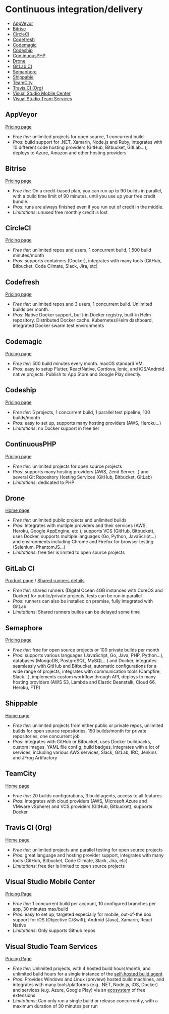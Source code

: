 # Continuous integration/delivery

<!-- TOC depthFrom:2 -->

- [AppVeyor](#appveyor)
- [Bitrise](#bitrise)
- [CircleCI](#circleci)
- [Codefresh](#codefresh)
- [Codemagic](#codemagic)
- [Codeship](#codeship)
- [ContinuousPHP](#continuousphp)
- [Drone](#drone)
- [GitLab CI](#gitlab-ci)
- [Semaphore](#semaphore)
- [Shippable](#shippable)
- [TeamCity](#teamcity)
- [Travis CI (Org)](#travis-ci-org)
- [Visual Studio Mobile Center](#visual-studio-mobile-center)
- [Visual Studio Team Services](#visual-studio-team-services)

<!-- /TOC -->

## AppVeyor

[Pricing page](https://www.appveyor.com/pricing/)

* *Free tier*: unlimited projects for open source, 1 concurrent build
* *Pros*: build support for .NET, Xamarin, Node.js and Ruby, integrates with 10 different code hosting providers (GitHub, Bitbucket, GitLab...), deploys to Azure, Amazon and other hosting providers

## Bitrise

[Pricing page](https://www.bitrise.io/pricing)

* *Free tier*: On a credit-based plan, you can run up to 90 builds in parallel, with a build time limit of 90 minutes, until you use up your free credit bundle.
* *Pros*: runs are always finished even if you run out of credit in the middle.
* *Limitations*: unused free monthly credit is lost

## CircleCI

[Pricing page](https://circleci.com/pricing/)

* *Free tier*: unlimited repos and users, 1 concurrent build, 1,500 build minutes/month
* *Pros*: supports containers (Docker), integrates with many tools (GitHub, Bitbucket, Code Climate, Slack, Jira, etc)

## Codefresh

[Pricing page](https://codefresh.io/pricing/)

* *Free tier*: unlimited repos and 3 users, 1 concurrent build. Unlimited builds per month.
* *Pros*: Native Docker support, built-in Docker registry, built-in Helm repository. Distributed Docker cache. Kubernetes/Helm dashboard, integrated Docker swarm test environments

## Codemagic

[Pricing page](https://codemagic.io/pricing/)

* *Free tier*: 500 build minutes every month. macOS standard VM.
* *Pros*: easy to setup Flutter, ReactNative, Cordova, Ionic, and iOS/Android native projects. Publish to App Store and Google Play directly.

## Codeship

[Pricing page](https://codeship.com/pricing)

* *Free tier*: 5 projects, 1 concurrent build, 1 parallel test pipeline, 100 builds/month
* *Pros*: easy to set up, supports many hosting providers (AWS, Heroku...)
* *Limitations*: no Docker support in free tier

## ContinuousPHP

[Pricing page](https://continuousphp.com/plans)

* *Free tier*: unlimited projects for open source projects
* *Pros*: supports many hosting providers (AWS, Zend Server...) and several Git Repository Hosting Services (GitHub, Bitbucket, GitLab)
* *Limitations*: dedicated to PHP

## Drone

[Home page](https://drone.io)
* *Free tier*: unlimited public projects and unlimited builds
* *Pros*: Integrates with multiple providers and their services (AWS, Heroku, Google AppEngine, etc.), supports VCS (GitHub, Bitbucket), uses Docker, supports multiple languages (Go, Python, JavaScript...) and environments including Chrome and Firefox for browser testing (Selenium, PhantomJS...)
* *Limitations*: free tier is limited to open source projects

## GitLab CI

[Product page](https://about.gitlab.com/gitlab-ci/) / [Shared runners details](https://about.gitlab.com/gitlab-com/settings/#shared-runners)

* *Free tier*: shared runners (Digital Ocean 4GB instances with CoreOS and Docker) for public/private projects, tests can be run in parallel
* *Pros*: runners can also be installed on premise, fully integrated with GitLab
* *Limitations*: Shared runners builds can be delayed some time

## Semaphore

[Pricing page](https://semaphoreci.com/pricing)

* *Free tier*: free for open source projects or 100 private builds per month
* *Pros*: supports various languages (JavaScript, Go, Java, PHP, Python...), databases (MongoDB, PostgreSQL, MySQL...) and Docker, integrates seamlessly with GitHub and Bitbucket, automatic configurations for a wide range of projects, integrates with communication tools (Campfire, Slack...), implements custom workflow through API, deploys to many hosting providers (AWS S3, Lambda and Elastic Beanstalk, Cloud 66, Heroku, FTP)

## Shippable

[Home page](https://app.shippable.com/)

* *Free tier*: unlimited projects from either public or private repos, unlimited builds for open source repositories, 150 builds/month for private repositories, one concurrent job
* *Pros*: integrates with GitHub or Bitbucket, uses Docker buildpacks, custom images, YAML file config, build badges, integrates with a lot of services, including various AWS services, Slack, GitLab, IRC, Jenkins and JFrog Artifactory

## TeamCity

[Home page](https://www.jetbrains.com/teamcity/)

* *Free tier*: 20 builds configurations, 3 build agents, access to all features
* *Pros*: Integrates with cloud providers (AWS, Microsoft Azure and VMware vSphere) and VCS providers (GitHub, Bitbucket), supports Docker

## Travis CI (Org)

[Home page](https://travis-ci.org/)

* *Free tier*: unlimited projects and parallel testing for open source projects
* *Pros*: great language and hosting provider support, integrates with many tools (GitHub, Bitbucket, Code Climate, Slack, Jira, etc)
* *Limitations*: free tier is limited to open source projects

## Visual Studio Mobile Center

[Pricing Page](https://docs.microsoft.com/en-us/mobile-center/general/pricing) 

* *Free tier*: 1 concurrent build per account, 10 configured branches per app, 30 minutes max/build
* *Pros*: easy to set up, targeted especially for mobile, out-of-the box support for iOS (Objective C/Swift), Android (Java), Xamarin, React Native
* *Limitations*: Only supports Github repos

## Visual Studio Team Services

[Pricing Page](https://www.visualstudio.com/team-services/pricing/)

* *Free tier*: Unlimited projects, with 4 hosted build hours/month, and unlimited build hours for a single instance of the [self-hosted build agent](https://github.com/Microsoft/vsts-agent)
* *Pros*: Provides Windows and Linux (preview) hosted build machines, and integrates with many tools/platforms (e.g. .NET, Node.js, iOS, Docker) and services (e.g. Azure, Google Play) via an [ecosystem](https://marketplace.visualstudio.com/vsts) of free extensions
* *Limitations*: Can only run a single build or release concurrently, with a maximum duration of 30 minutes per run
